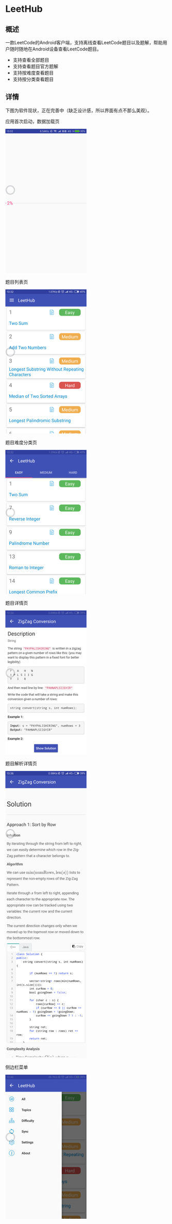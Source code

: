 # LeetHub

## 概述
  一款LeetCode的Android客户端，支持离线查看LeetCode题目以及题解，帮助用户随时随地在Android设备查看LeetCode题目。
- 支持查看全部题目
- 支持查看题目官方题解
- 支持按难度查看题目
- 支持按分类查看题目


## 详情
下图为软件现状，正在完善中（缺乏设计感，所以界面有点不那么美观）。

应用首次启动，数据加载页

<img src="./pictures/0.png" width="50%" height="50%" />



题目列表页

<img src="./pictures/1.png" width="50%" height="50%" />



题目难度分类页

<img src="./pictures/2.png" width="50%" height="50%" />



题目详情页

<img src="./pictures/3.png" width="50%" height="50%" />



题目解析详情页

<img src="./pictures/4.png" width="50%" height="60%" />



侧边栏菜单

<img src="./pictures/5.png" width="50%" height="50%" />